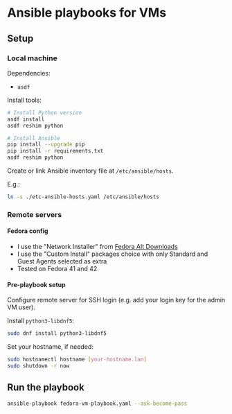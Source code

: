 # Ansible playbooks for VMs

## Setup

### Local machine

Dependencies:

- `asdf`

Install tools:

```sh
# Install Python version
asdf install
asdf reshim python

# Install Ansible
pip install --upgrade pip
pip install -r requirements.txt
asdf reshim python
```

Create or link Ansible inventory file at `/etc/ansible/hosts`.

E.g.:

```sh
ln -s ./etc-ansible-hosts.yaml /etc/ansible/hosts
```

### Remote servers

#### Fedora config

- I use the "Network Installer" from [Fedora Alt Downloads](https://alt.fedoraproject.org)
- I use the "Custom Install" packages choice with only Standard and Guest Agents selected as extra
- Tested on Fedora 41 and 42

#### Pre-playbook setup

Configure remote server for SSH login (e.g. add your login key for the admin VM user).

Install `python3-libdnf5`:

```sh
sudo dnf install python3-libdnf5
```

Set your hostname, if needed:

```sh
sudo hostnamectl hostname [your-hostname.lan]
sudo shutdown -r now
```

## Run the playbook

```sh
ansible-playbook fedora-vm-playbook.yaml --ask-become-pass
```
